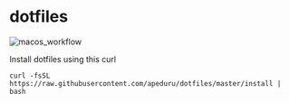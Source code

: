 # dotfiles

![macos_workflow](https://github.com/apeduru/dotfiles/actions/workflows/dotfiles.yml/badge.svg?branch=master)

Install dotfiles using this curl

`curl -fsSL https://raw.githubusercontent.com/apeduru/dotfiles/master/install | bash`

